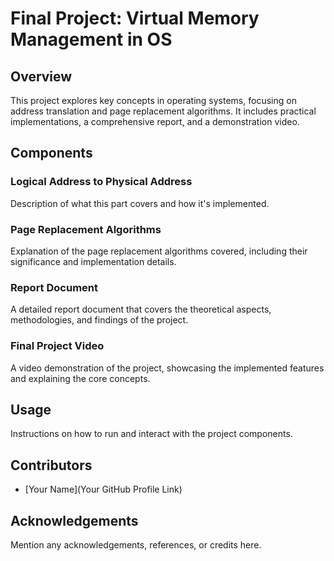 # Final Project: Virtual Memory Management in OS

## Overview
This project explores key concepts in operating systems, focusing on address translation and page replacement algorithms. It includes practical implementations, a comprehensive report, and a demonstration video.

## Components

### Logical Address to Physical Address
Description of what this part covers and how it's implemented.

### Page Replacement Algorithms
Explanation of the page replacement algorithms covered, including their significance and implementation details.

### Report Document
A detailed report document that covers the theoretical aspects, methodologies, and findings of the project.

### Final Project Video
A video demonstration of the project, showcasing the implemented features and explaining the core concepts.

## Usage
Instructions on how to run and interact with the project components.

## Contributors
- [Your Name](Your GitHub Profile Link)

## Acknowledgements
Mention any acknowledgements, references, or credits here.
